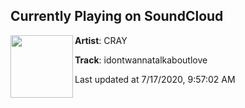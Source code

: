 ## Currently Playing on SoundCloud

[<img align="left" width="100" src="https://i1.sndcdn.com/artworks-000568808936-vi3sbs-t50x50.jpg">](https://soundcloud.com/craysounds/idontwannatalkaboutlove?in=saxurn/sets/dancing-landscapes)

**Artist**: CRAY 

**Track**: idontwannatalkaboutlove

Last updated at 7/17/2020, 9:57:02 AM
